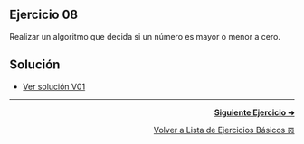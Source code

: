 ## Ejercicio 08
Realizar un algoritmo que decida si un número es mayor o menor a cero.

## Solución
* [Ver solución V01](https://github.com/enriqueabsurdum/TIDS02/blob/master/src/ejercicios/basicos/E008/V01/EB008_V01.java)

***
<div align="right">

[**Siguiente Ejercicio ➜**](https://github.com/enriqueabsurdum/TIDS02/blob/master/src/ejercicios/basicos/E009/EB009.md)
</div>  

<div align="right">

[Volver a Lista de Ejercicios Básicos 𝌖](https://github.com/enriqueabsurdum/TIDS02/blob/master/src/ejercicios/basicos/ejercicios-basicos.md)
</div> 
